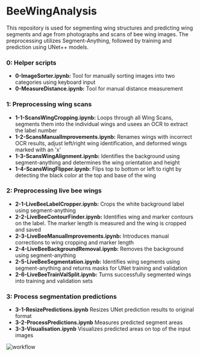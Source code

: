 # BeeWingAnalysis

This repository is used for segmenting wing structures and predicting wing segments and age from photographs and scans of bee wing images. The preprocessing utilizes Segment-Anything, followed by training and prediction using UNet++ models.

### 0: Helper scripts
 - **0-ImageSorter.ipynb:** Tool for manually sorting images into two categories using keyboard input
 - **0-MeasureDistance.ipynb:** Tool for manual distance measurement
 
### 1: Preprocessing wing scans
 - **1-1-ScansWingCropping.ipynb:** Loops through all Wing Scans, segments them into the individual wings and usees an OCR to extract the label number
 - **1-2-ScansManualImprovements.ipynb:** Renames wings with incorrect OCR results, adjust left/right wing identification, and deformed wings marked with an 'x'
 - **1-3-ScansWingAlignment.ipynb:** Identifies the background using segment-anything and determines the wing orientation and height
 - **1-4-ScansWingFlipper.ipynb:** Flips top to bottom or left to right by detecting the black color at the top and base of the wing
 
### 2: Preprocessing live bee wings
 - **2-1-LiveBeeLabelCropper.ipynb:** Crops the white background label using segment-anything
 - **2-2-LiveBeeContourFinder.ipynb:** Identifies wing and marker contours on the label. The marker length is measured and the wing is cropped and saved
 - **2-3-LiveBeeManualImprovements.ipynb:** Introduces manual corrections to wing cropping and marker length
 - **2-4-LiveBeeBackgroundRemoval.ipynb:** Removes the background using segment-anything
 - **2-5-LiveBeeSegmentation.ipynb:** Identifies wing segments using segment-anything and returns masks for UNet training and validation
 - **2-6-LiveBeeTrainValSplit.ipynb:** Turns successfully segmented wings into training and validation sets

### 3: Process segmentation predictions
 - **3-1-ResizePredictions.ipynb** Resizes UNet prediction results to original format
 - **3-2-ProcessPredictions.ipynb** Measures predicted segment areas
 - **3-3-Visualisation.ipynb** Visualizes predicted areas on top of the input images

![workflow](https://github.com/user-attachments/assets/15943abc-ebec-44ad-a85b-28a3dad383ae)
